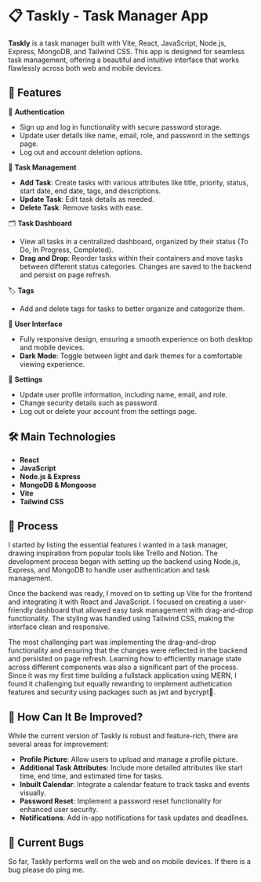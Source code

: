 # 📋 Taskly - Task Manager App

**Taskly** is a task manager built with Vite, React, JavaScript, Node.js, Express, MongoDB, and Tailwind CSS. This app is designed for seamless task management, offering a beautiful and intuitive interface that works flawlessly across both web and mobile devices.

## 🚀 Features

🔑 **Authentication**
- Sign up and log in functionality with secure password storage.
- Update user details like name, email, role, and password in the settings page.
- Log out and account deletion options.

📝 **Task Management**
- **Add Task**: Create tasks with various attributes like title, priority, status, start date, end date, tags, and descriptions.
- **Update Task**: Edit task details as needed.
- **Delete Task**: Remove tasks with ease.

🗂 **Task Dashboard**
- View all tasks in a centralized dashboard, organized by their status (To Do, In Progress, Completed).
- **Drag and Drop**: Reorder tasks within their containers and move tasks between different status categories. Changes are saved to the backend and persist on page refresh.

🏷 **Tags**
- Add and delete tags for tasks to better organize and categorize them.

🎨 **User Interface**
- Fully responsive design, ensuring a smooth experience on both desktop and mobile devices.
- **Dark Mode**: Toggle between light and dark themes for a comfortable viewing experience.

🔧 **Settings**
- Update user profile information, including name, email, and role.
- Change security details such as password.
- Log out or delete your account from the settings page.

## 🛠️ Main Technologies
- **React**
- **JavaScript**
- **Node.js & Express**
- **MongoDB & Mongoose**
- **Vite**
- **Tailwind CSS**

## 📝 Process
I started by listing the essential features I wanted in a task manager, drawing inspiration from popular tools like Trello and Notion. The development process began with setting up the backend using Node.js, Express, and MongoDB to handle user authentication and task management.

Once the backend was ready, I moved on to setting up Vite for the frontend and integrating it with React and JavaScript. I focused on creating a user-friendly dashboard that allowed easy task management with drag-and-drop functionality. The styling was handled using Tailwind CSS, making the interface clean and responsive.

The most challenging part was implementing the drag-and-drop functionality and ensuring that the changes were reflected in the backend and persisted on page refresh. Learning how to efficiently manage state across different components was also a significant part of the process. Since it was my first time building a fullstack application using MERN, I found it challenging but equally rewarding to implement authetication features and security using packages such as jwt and bycrypt🔐.

## 🤔 How Can It Be Improved?
While the current version of Taskly is robust and feature-rich, there are several areas for improvement:
- **Profile Picture**: Allow users to upload and manage a profile picture.
- **Additional Task Attributes**: Include more detailed attributes like start time, end time, and estimated time for tasks.
- **Inbuilt Calendar**: Integrate a calendar feature to track tasks and events visually.
- **Password Reset**: Implement a password reset functionality for enhanced user security.
- **Notifications**: Add in-app notifications for task updates and deadlines.

## 🐛 Current Bugs
So far, Taskly performs well on the web and on mobile devices. If there is a bug please do ping me.
